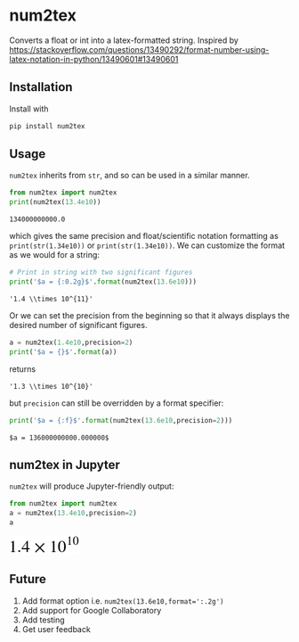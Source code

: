 # num2tex
Converts a float or int into a latex-formatted string.  Inspired by https://stackoverflow.com/questions/13490292/format-number-using-latex-notation-in-python/13490601#13490601

## Installation
Install with
```bash
pip install num2tex
```
## Usage
`num2tex` inherits from `str`, and so can be used in a similar manner.

```python
from num2tex import num2tex
print(num2tex(13.4e10))
```
```
134000000000.0
```
which gives the same precision and float/scientific notation formatting as `print(str(1.34e10))` or `print(str(1.34e10))`.  We can customize the format as we would for a string:
```python
# Print in string with two significant figures
print('$a = {:0.2g}$'.format(num2tex(13.6e10)))
```
```
'1.4 \\times 10^{11}'
```
Or we can set the precision from the beginning so that it always displays the desired number of significant figures.
```python
a = num2tex(1.4e10,precision=2)
print('$a = {}$'.format(a))
```
returns
```
'1.3 \\times 10^{10}'
```
but `precision` can still be overridden by a format specifier:
```python
print('$a = {:f}$'.format(num2tex(13.6e10,precision=2)))
```
```
$a = 136000000000.000000$
```
## num2tex in Jupyter
`num2tex` will produce Jupyter-friendly output:
```python
from num2tex import num2tex
a = num2tex(13.4e10,precision=2)
a
```
![Jupyter output](https://raw.githubusercontent.com/AndrewChap/num2tex/master/images/jp_samp_0.png)

## Future
 1. Add format option i.e. `num2tex(13.6e10,format=':.2g')`
 2. Add support for Google Collaboratory
 3. Add testing
 4. Get user feedback

